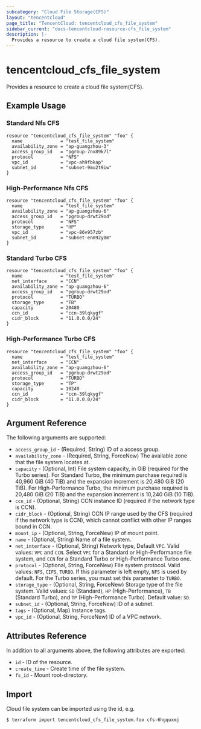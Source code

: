 ```yaml
---
subcategory: "Cloud File Storage(CFS)"
layout: "tencentcloud"
page_title: "TencentCloud: tencentcloud_cfs_file_system"
sidebar_current: "docs-tencentcloud-resource-cfs_file_system"
description: |-
  Provides a resource to create a cloud file system(CFS).
---
```


# tencentcloud_cfs_file_system

Provides a resource to create a cloud file system(CFS).

## Example Usage

### Standard Nfs CFS

```hcl
resource "tencentcloud_cfs_file_system" "foo" {
  name              = "test_file_system"
  availability_zone = "ap-guangzhou-3"
  access_group_id   = "pgroup-7nx89k7l"
  protocol          = "NFS"
  vpc_id            = "vpc-ah9fbkap"
  subnet_id         = "subnet-9mu2t9iw"
}
```

### High-Performance Nfs CFS

```hcl
resource "tencentcloud_cfs_file_system" "foo" {
  name              = "test_file_system"
  availability_zone = "ap-guangzhou-6"
  access_group_id   = "pgroup-drwt29od"
  protocol          = "NFS"
  storage_type      = "HP"
  vpc_id            = "vpc-86v957zb"
  subnet_id         = "subnet-enm92y0m"
}
```

### Standard Turbo CFS

```hcl
resource "tencentcloud_cfs_file_system" "foo" {
  name              = "test_file_system"
  net_interface     = "CCN"
  availability_zone = "ap-guangzhou-6"
  access_group_id   = "pgroup-drwt29od"
  protocol          = "TURBO"
  storage_type      = "TB"
  capacity          = 20480
  ccn_id            = "ccn-39lqkygf"
  cidr_block        = "11.0.0.0/24"
}
```

### High-Performance Turbo CFS

```hcl
resource "tencentcloud_cfs_file_system" "foo" {
  name              = "test_file_system"
  net_interface     = "CCN"
  availability_zone = "ap-guangzhou-6"
  access_group_id   = "pgroup-drwt29od"
  protocol          = "TURBO"
  storage_type      = "TP"
  capacity          = 10240
  ccn_id            = "ccn-39lqkygf"
  cidr_block        = "11.0.0.0/24"
}
```

## Argument Reference

The following arguments are supported:

* `access_group_id` - (Required, String) ID of a access group.
* `availability_zone` - (Required, String, ForceNew) The available zone that the file system locates at.
* `capacity` - (Optional, Int) File system capacity, in GiB (required for the Turbo series). For Standard Turbo, the minimum purchase required is 40,960 GiB (40 TiB) and the expansion increment is 20,480 GiB (20 TiB). For High-Performance Turbo, the minimum purchase required is 20,480 GiB (20 TiB) and the expansion increment is 10,240 GiB (10 TiB).
* `ccn_id` - (Optional, String) CCN instance ID (required if the network type is CCN).
* `cidr_block` - (Optional, String) CCN IP range used by the CFS (required if the network type is CCN), which cannot conflict with other IP ranges bound in CCN.
* `mount_ip` - (Optional, String, ForceNew) IP of mount point.
* `name` - (Optional, String) Name of a file system.
* `net_interface` - (Optional, String) Network type, Default `VPC`. Valid values: `VPC` and `CCN`. Select `VPC` for a Standard or High-Performance file system, and `CCN` for a Standard Turbo or High-Performance Turbo one.
* `protocol` - (Optional, String, ForceNew) File system protocol. Valid values: `NFS`, `CIFS`, `TURBO`. If this parameter is left empty, `NFS` is used by default. For the Turbo series, you must set this parameter to `TURBO`.
* `storage_type` - (Optional, String, ForceNew) Storage type of the file system. Valid values: `SD` (Standard), `HP` (High-Performance), `TB` (Standard Turbo), and `TP` (High-Performance Turbo). Default value: `SD`.
* `subnet_id` - (Optional, String, ForceNew) ID of a subnet.
* `tags` - (Optional, Map) Instance tags.
* `vpc_id` - (Optional, String, ForceNew) ID of a VPC network.

## Attributes Reference

In addition to all arguments above, the following attributes are exported:

* `id` - ID of the resource.
* `create_time` - Create time of the file system.
* `fs_id` - Mount root-directory.


## Import

Cloud file system can be imported using the id, e.g.

```
$ terraform import tencentcloud_cfs_file_system.foo cfs-6hgquxmj
```

